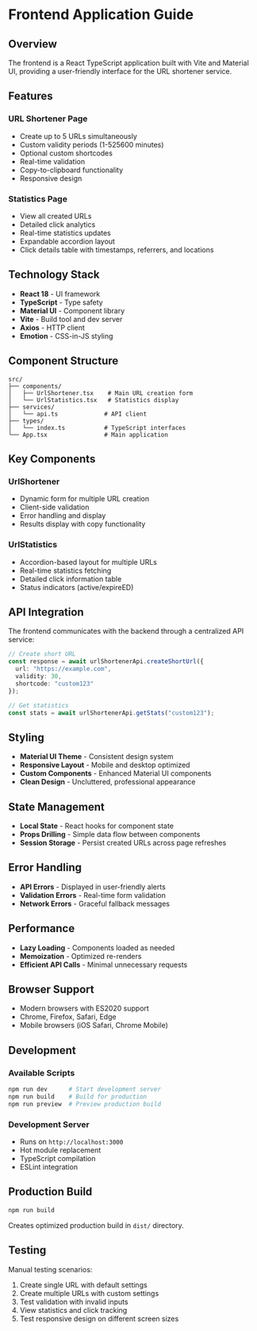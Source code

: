 # Frontend Application Guide

## Overview

The frontend is a React TypeScript application built with Vite and Material UI, providing a user-friendly interface for the URL shortener service.

## Features

### URL Shortener Page
- Create up to 5 URLs simultaneously
- Custom validity periods (1-525600 minutes)
- Optional custom shortcodes
- Real-time validation
- Copy-to-clipboard functionality
- Responsive design

### Statistics Page
- View all created URLs
- Detailed click analytics
- Real-time statistics updates
- Expandable accordion layout
- Click details table with timestamps, referrers, and locations

## Technology Stack

- **React 18** - UI framework
- **TypeScript** - Type safety
- **Material UI** - Component library
- **Vite** - Build tool and dev server
- **Axios** - HTTP client
- **Emotion** - CSS-in-JS styling

## Component Structure

```
src/
├── components/
│   ├── UrlShortener.tsx    # Main URL creation form
│   └── UrlStatistics.tsx   # Statistics display
├── services/
│   └── api.ts             # API client
├── types/
│   └── index.ts           # TypeScript interfaces
└── App.tsx                # Main application
```

## Key Components

### UrlShortener
- Dynamic form for multiple URL creation
- Client-side validation
- Error handling and display
- Results display with copy functionality

### UrlStatistics
- Accordion-based layout for multiple URLs
- Real-time statistics fetching
- Detailed click information table
- Status indicators (active/expireED)


## API Integration

The frontend communicates with the backend through a centralized API service:

```typescript
// Create short URL
const response = await urlShortenerApi.createShortUrl({
  url: "https://example.com",
  validity: 30,
  shortcode: "custom123"
});

// Get statistics
const stats = await urlShortenerApi.getStats("custom123");
```

## Styling

- **Material UI Theme** - Consistent design system
- **Responsive Layout** - Mobile and desktop optimized
- **Custom Components** - Enhanced Material UI components
- **Clean Design** - Uncluttered, professional appearance

## State Management

- **Local State** - React hooks for component state
- **Props Drilling** - Simple data flow between components
- **Session Storage** - Persist created URLs across page refreshes

## Error Handling

- **API Errors** - Displayed in user-friendly alerts
- **Validation Errors** - Real-time form validation
- **Network Errors** - Graceful fallback messages

## Performance

- **Lazy Loading** - Components loaded as needed
- **Memoization** - Optimized re-renders
- **Efficient API Calls** - Minimal unnecessary requests

## Browser Support

- Modern browsers with ES2020 support
- Chrome, Firefox, Safari, Edge
- Mobile browsers (iOS Safari, Chrome Mobile)

## Development

### Available Scripts
```bash
npm run dev      # Start development server
npm run build    # Build for production
npm run preview  # Preview production build
```

### Development Server
- Runs on `http://localhost:3000`
- Hot module replacement
- TypeScript compilation
- ESLint integration

## Production Build

```bash
npm run build
```

Creates optimized production build in `dist/` directory.

## Testing

Manual testing scenarios:
1. Create single URL with default settings
2. Create multiple URLs with custom settings
3. Test validation with invalid inputs
4. View statistics and click tracking
5. Test responsive design on different screen sizes
